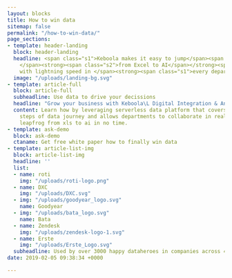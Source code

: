 ```yaml
---
layout: blocks
title: How to win data
sitemap: false
permalink: "/how-to-win-data/"
page_sections:
- template: header-landing
  block: header-landing
  headline: <span class="s1">Keboola makes it easy to jump</span><span class="s2">
    </span><strong><span class="s2">from Excel to AI</span></strong><span class="s1"><br>
    with lightning speed in </span><strong><span class="s1">every department.</span></strong>
  image: "/uploads/landing-bg.svg"
- template: article-full
  block: article-full
  subheadline: Use data to drive your decissions
  headline: "Grow your business with Keboola\L Digital Integration & Analytics Hub"
  content: Learn how by leveraging serverless data platform that covers all of the
    steps of data journey and allows departments to collaborate in real time you can
    leapfrog from xls to ai in no time.
- template: ask-demo
  block: ask-demo
  ctaname: Get free white paper how to finally win data
- template: article-list-img
  block: article-list-img
  headline: ''
  list:
  - name: roti
    img: "/uploads/roti-logo.png"
  - name: DXC
    img: "/uploads/DXC.svg"
  - img: "/uploads/goodyear_logo.svg"
    name: Goodyear
  - img: "/uploads/bata_logo.svg"
    name: Bata
  - name: Zendesk
    img: "/uploads/zendesk-logo-1.svg"
  - name: Erste
    img: "/uploads/Erste_Logo.svg"
  subheadline: Used by over 3000 happy dataheroes in companies across 4 continents
date: 2019-02-05 09:38:34 +0000

---
```

